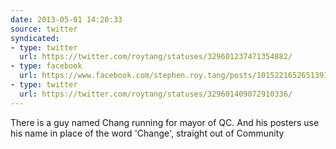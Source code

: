 ```yaml
---
date: 2013-05-01 14:20:33
source: twitter
syndicated:
- type: twitter
  url: https://twitter.com/roytang/statuses/329601237471354882/
- type: facebook
  url: https://www.facebook.com/stephen.roy.tang/posts/10152216526513912
- type: twitter
  url: https://twitter.com/roytang/statuses/329601409072910336/
---
```


There is a guy named Chang running for mayor of QC. And his posters use his name in place of the word 'Change', straight out of Community
